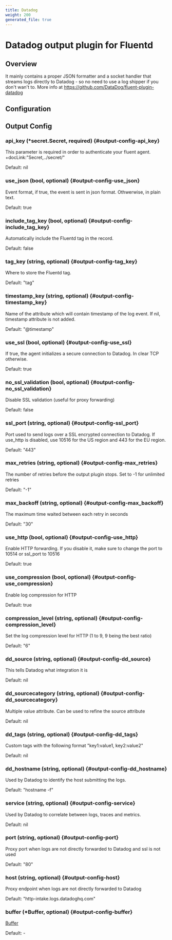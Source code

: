 ```yaml
---
title: Datadog
weight: 200
generated_file: true
---
```


# Datadog output plugin for Fluentd
## Overview
It mainly contains a proper JSON formatter and a socket handler that streams logs directly to Datadog - so no need to use a log shipper if you don't wan't to.
More info at https://github.com/DataDog/fluent-plugin-datadog

## Configuration
## Output Config

### api_key (*secret.Secret, required) {#output-config-api_key}

This parameter is required in order to authenticate your fluent agent.  +docLink:"Secret,../secret/" 

Default:  nil

### use_json (bool, optional) {#output-config-use_json}

Event format, if true, the event is sent in json format. Othwerwise, in plain text.   

Default:  true

### include_tag_key (bool, optional) {#output-config-include_tag_key}

Automatically include the Fluentd tag in the record.   

Default:  false

### tag_key (string, optional) {#output-config-tag_key}

Where to store the Fluentd tag.  

Default:  "tag"

### timestamp_key (string, optional) {#output-config-timestamp_key}

Name of the attribute which will contain timestamp of the log event. If nil, timestamp attribute is not added.  

Default:  "@timestamp"

### use_ssl (bool, optional) {#output-config-use_ssl}

If true, the agent initializes a secure connection to Datadog. In clear TCP otherwise.   

Default:  true

### no_ssl_validation (bool, optional) {#output-config-no_ssl_validation}

Disable SSL validation (useful for proxy forwarding)   

Default:  false

### ssl_port (string, optional) {#output-config-ssl_port}

Port used to send logs over a SSL encrypted connection to Datadog. If use_http is disabled, use 10516 for the US region and 443 for the EU region.  

Default:  "443"

### max_retries (string, optional) {#output-config-max_retries}

The number of retries before the output plugin stops. Set to -1 for unlimited retries  

Default:  "-1"

### max_backoff (string, optional) {#output-config-max_backoff}

The maximum time waited between each retry in seconds  

Default:  "30"

### use_http (bool, optional) {#output-config-use_http}

Enable HTTP forwarding. If you disable it, make sure to change the port to 10514 or ssl_port to 10516   

Default:  true

### use_compression (bool, optional) {#output-config-use_compression}

Enable log compression for HTTP   

Default:  true

### compression_level (string, optional) {#output-config-compression_level}

Set the log compression level for HTTP (1 to 9, 9 being the best ratio)  

Default:  "6"

### dd_source (string, optional) {#output-config-dd_source}

This tells Datadog what integration it is  

Default:  nil

### dd_sourcecategory (string, optional) {#output-config-dd_sourcecategory}

Multiple value attribute. Can be used to refine the source attribute  

Default:  nil

### dd_tags (string, optional) {#output-config-dd_tags}

Custom tags with the following format "key1:value1, key2:value2"  

Default:  nil

### dd_hostname (string, optional) {#output-config-dd_hostname}

Used by Datadog to identify the host submitting the logs.  

Default:  "hostname -f"

### service (string, optional) {#output-config-service}

Used by Datadog to correlate between logs, traces and metrics.  

Default:  nil

### port (string, optional) {#output-config-port}

Proxy port when logs are not directly forwarded to Datadog and ssl is not used  

Default:  "80"

### host (string, optional) {#output-config-host}

Proxy endpoint when logs are not directly forwarded to Datadog	  

Default:  "http-intake.logs.datadoghq.com"

### buffer (*Buffer, optional) {#output-config-buffer}

[Buffer](../buffer/) 

Default: -


